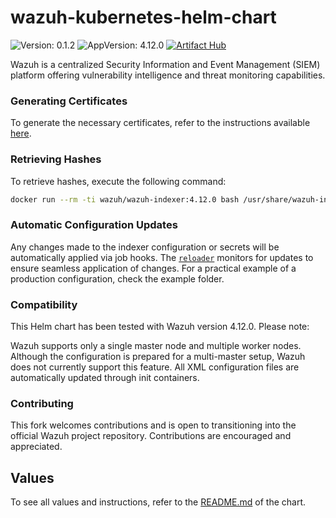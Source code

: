 # wazuh-kubernetes-helm-chart

![Version: 0.1.2](https://img.shields.io/badge/Version-0.1.2-informational?style=flat-square)
![AppVersion: 4.12.0](https://img.shields.io/badge/AppVersion-4.12.0-informational?style=flat-square)
[![Artifact Hub](https://img.shields.io/endpoint?url=https://artifacthub.io/badge/repository/wazuh-helm)](https://artifacthub.io/packages/search?repo=wazuh-helm)

Wazuh is a centralized Security Information and Event Management (SIEM) platform offering vulnerability intelligence and threat monitoring capabilities.

### Generating Certificates

To generate the necessary certificates, refer to the instructions available [here](https://github.com/wazuh/wazuh-kubernetes/blob/master/instructions.md).

### Retrieving Hashes

To retrieve hashes, execute the following command:

```bash
docker run --rm -ti wazuh/wazuh-indexer:4.12.0 bash /usr/share/wazuh-indexer/plugins/opensearch-security/tools/hash.sh`
```

### Automatic Configuration Updates

Any changes made to the indexer configuration or secrets will be automatically applied via job hooks. The [`reloader`](https://artifacthub.io/packages/helm/cloudnativeapp/reloader) monitors for updates to ensure seamless application of changes. For a practical example of a production configuration, check the example folder.

### Compatibility

This Helm chart has been tested with Wazuh version 4.12.0. Please note:

Wazuh supports only a single master node and multiple worker nodes. Although the configuration is prepared for a multi-master setup, Wazuh does not currently support this feature.
All XML configuration files are automatically updated through init containers.

### Contributing

This fork welcomes contributions and is open to transitioning into the official Wazuh project repository. Contributions are encouraged and appreciated.

## Values

To see all values and instructions, refer to the [README.md](./charts/wazuh/README.md) of the chart.
